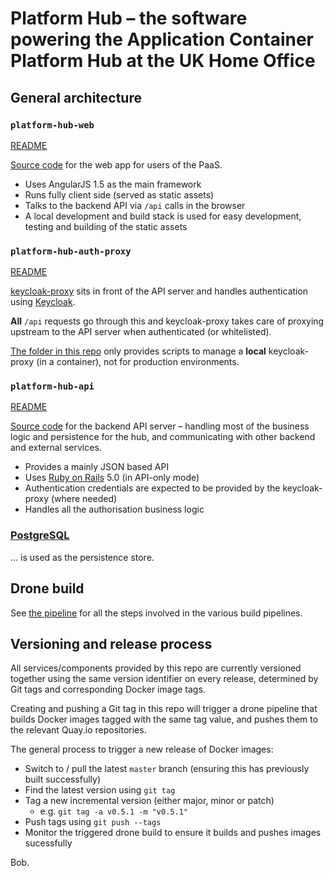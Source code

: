 # Platform Hub – the software powering the Application Container Platform Hub at the UK Home Office

## General architecture

### `platform-hub-web`

[README](platform-hub-web/README.md)

[Source code](platform-hub-web) for the web app for users of the PaaS.

- Uses AngularJS 1.5 as the main framework
- Runs fully client side (served as static assets)
- Talks to the backend API via `/api` calls in the browser
- A local development and build stack is used for easy development, testing and building of the static assets

### `platform-hub-auth-proxy`

[README](platform-hub-auth-proxy/README.md)

[keycloak-proxy](https://github.com/gambol99/keycloak-proxy) sits in front of the API server and handles authentication using [Keycloak](http://www.keycloak.org/).

**All** `/api` requests go through this and keycloak-proxy takes care of proxying upstream to the API server when authenticated (or whitelisted).

[The folder in this repo](platform-hub-auth-proxy) only provides scripts to manage a **local** keycloak-proxy (in a container), not for production environments.

### `platform-hub-api`

[README](platform-hub-api/README.md)

[Source code](platform-hub-api) for the backend API server – handling most of the business logic and persistence for the hub, and communicating with other backend and external services.

- Provides a mainly JSON based API
- Uses [Ruby on Rails](http://rubyonrails.org/) 5.0 (in API-only mode)
- Authentication credentials are expected to be provided by the keycloak-proxy (where needed)
- Handles all the authorisation business logic

### [PostgreSQL](https://www.postgresql.org/)

… is used as the persistence store.

## Drone build

See [the pipeline](.drone.yml) for all the steps involved in the various build pipelines.

## Versioning and release process

All services/components provided by this repo are currently versioned together using the same version identifier on every release, determined by Git tags and corresponding Docker image tags.

Creating and pushing a Git tag in this repo will trigger a drone pipeline that builds Docker images tagged with the same tag value, and pushes them to the relevant Quay.io repositories.

The general process to trigger a new release of Docker images:

- Switch to / pull the latest `master` branch (ensuring this has previously built successfully)
- Find the latest version using `git tag`
- Tag a new incremental version (either major, minor or patch)
  - e.g. `git tag -a v0.5.1 -m "v0.5.1"`
- Push tags using `git push --tags`
- Monitor the triggered drone build to ensure it builds and pushes images sucessfully

Bob.
